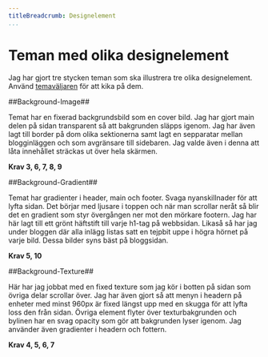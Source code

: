 ```yaml
---
titleBreadcrumb: Designelement
...
```

Teman med olika designelement
==============================================

Jag har gjort tre stycken teman som ska illustrera tre olika designelement.
Använd [temaväljaren](theme-selector) för att kika på dem.

##Background-Image##

Temat har en fixerad backgrundsbild som en cover bild. Jag har gjort main delen på sidan transparent så att bakgrunden släpps igenom. Jag har även lagt till border på dom olika sektionerna samt lagt en sepparatar mellan blogginläggen och som avgränsare till sidebaren. Jag valde även i denna att låta innehållet sträckas ut över hela skärmen.

**Krav 3, 6, 7, 8, 9**

##Background-Gradient##

Temat har gradienter i header, main och footer. Svaga nyanskillnader för att lyfta sidan. Det börjar med ljusare i toppen och när man scrollar neråt så blir det en gradient som styr övergången ner mot den mörkare footern. Jag har här lagt till ett grönt häftstift till varje h1-tag på webbsidan. Likaså så har jag under bloggen där alla inlägg listas satt en tejpbit uppe i högra hörnet på varje bild. Dessa bilder syns bäst på bloggsidan.

**Krav 5, 10**

##Background-Texture##

Här har jag jobbat med en fixed texture som jag kör i botten på sidan som övriga delar scrollar över. Jag har även gjort så att menyn i headern på enheter med minst 960px är fixed längst upp med en skugga för att lyfta loss den från sidan. Övriga element flyter över texturbakgrunden och bylinen har en svag opacity som gör att bakgrunden lyser igenom.
Jag använder även gradienter i headern och fottern.

**Krav 4, 5, 6, 7**
